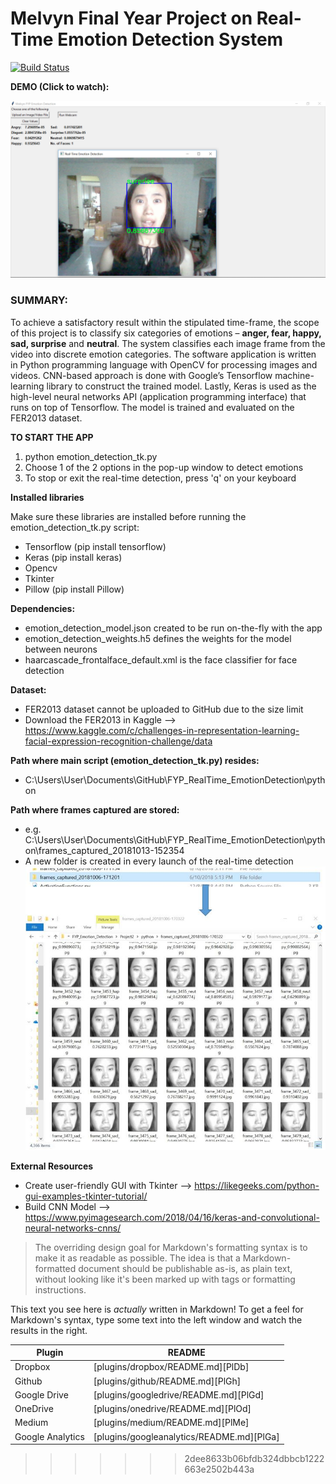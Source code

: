 # Melvyn Final Year Project on Real-Time Emotion Detection System

[![Build Status](https://travis-ci.org/joemccann/dillinger.svg?branch=master)](https://travis-ci.org/joemccann/dillinger)

**DEMO (Click to watch):**
<p align="center">
  <a href="https://www.youtube.com/watch?v=WcNR0HR1d-w&t=17s" target="_new">
    <img src="Screenshot_surprise.png">
  </a>
</p>

### SUMMARY:
To achieve a satisfactory result within the stipulated time-frame, the scope of this project is to classify six categories of emotions – **anger, fear, happy, sad, surprise** and **neutral**. The system classifies each image frame from the video into discrete emotion categories. The software application is written in Python programming language with OpenCV for processing images and videos. CNN-based approach is done with Google’s Tensorflow machine-learning library to construct the trained model. Lastly, Keras is used as the high-level neural networks API (application programming interface) that runs on top of Tensorflow. The model is trained and evaluated on the FER2013 dataset.

**TO START THE APP**
1)	python emotion_detection_tk.py
2)  Choose 1 of the 2 options in the pop-up window to detect emotions
3)  To stop or exit the real-time detection, press 'q' on your keyboard

**Installed libraries**

Make sure these libraries are installed before running the emotion_detection_tk.py script:
  - Tensorflow  (pip install tensorflow)
  - Keras (pip install keras)
  - Opencv
  - Tkinter
  - Pillow  (pip install Pillow)

**Dependencies:**
  - emotion_detection_model.json created to be run on-the-fly with the app
  - emotion_detection_weights.h5 defines the weights for the model between neurons
  - haarcascade_frontalface_default.xml is the face classifier for face detection

**Dataset:**
 - FER2013 dataset cannot be uploaded to GitHub due to the size limit
 - Download the FER2013 in Kaggle --> https://www.kaggle.com/c/challenges-in-representation-learning-facial-expression-recognition-challenge/data

**Path where main script (emotion_detection_tk.py) resides:**
  - C:\Users\User\Documents\GitHub\FYP_RealTime_EmotionDetection\python

**Path where frames captured are stored:**
  - e.g. C:\Users\User\Documents\GitHub\FYP_RealTime_EmotionDetection\python\frames_captured_20181013-152354
  - A new folder is created in every launch of the real-time detection
  ![alt text](frames_captured_1.JPG)


**External Resources**
  - Create user-friendly GUI with Tkinter --> https://likegeeks.com/python-gui-examples-tkinter-tutorial/
  - Build CNN Model --> https://www.pyimagesearch.com/2018/04/16/keras-and-convolutional-neural-networks-cnns/


> The overriding design goal for Markdown's
> formatting syntax is to make it as readable
> as possible. The idea is that a
> Markdown-formatted document should be
> publishable as-is, as plain text, without
> looking like it's been marked up with tags
> or formatting instructions.

This text you see here is *actually* written in Markdown! To get a feel for Markdown's syntax, type some text into the left window and watch the results in the right.


| Plugin | README |
| ------ | ------ |
| Dropbox | [plugins/dropbox/README.md][PlDb] |
| Github | [plugins/github/README.md][PlGh] |
| Google Drive | [plugins/googledrive/README.md][PlGd] |
| OneDrive | [plugins/onedrive/README.md][PlOd] |
| Medium | [plugins/medium/README.md][PlMe] |
| Google Analytics | [plugins/googleanalytics/README.md][PlGa] |

>>>>>>> 2dee8633b06bfdb324dbbcb1222663e2502b443a
